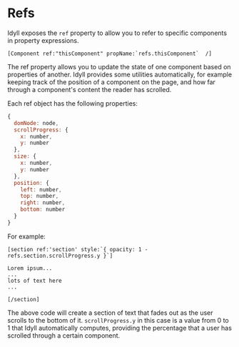 
# Refs

Idyll exposes the `ref` property to allow you to refer to specific components in
property expressions.

```
[Component ref:"thisComponent" propName:`refs.thisComponent`  /]
```

The ref property allows you to update the state of one component based on properties of another. Idyll
provides some utilities automatically, for example keeping track of the position
of a component on the page, and how far through a component's content the reader has
scrolled.

Each ref object has the following properties:

```js
{
  domNode: node,
  scrollProgress: {
    x: number,
    y: number
  },
  size: {
    x: number,
    y: number
  },
  position: {
    left: number,
    top: number,
    right: number,
    bottom: number
  }
}
```

For example:

```
[section ref:'section' style:`{ opacity: 1 - refs.section.scrollProgress.y }`]

Lorem ipsum...
...
lots of text here
...

[/section]
```

The above code will create a section of text that fades out as the user scrolls to the bottom of it.
`scrollProgress.y` in this case is a value from 0 to 1 that Idyll automatically computes,
providing the percentage that a user has scrolled through a certain component.
